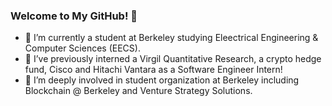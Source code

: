 ### Welcome to My GitHub! 👋

<!--
**ratankaliani/ratankaliani** is a ✨ _special_ ✨ repository because its `README.md` (this file) appears on your GitHub profile.

Here are some ideas to get you started:
-->
- 🔭 I’m currently a student at Berkeley studying Eleectrical Engineering & Computer Sciences (EECS).
- 🌱 I’ve previously interned a Virgil Quantitative Research, a crypto hedge fund, Cisco and Hitachi Vantara as a Software Engineer Intern!
- 👯 I’m deeply involved in student organization at Berkeley including Blockchain @ Berkeley and Venture Strategy Solutions.

<!--
- 🤔 I’m looking for help with ...
- 💬 Ask me about ...
- 📫 How to reach me: ...
- 😄 Pronouns: ...
- ⚡ Fun fact: ...
-->

